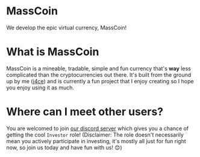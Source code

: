 # MassCoin
We develop the epic virtual currency, MassCoin!

# What is MassCoin
MassCoin is a mineable, tradable, simple and fun currency that's **way** less complicated than the cryptocurrencies out there. It's built from the ground up by me ([j4ce](https://github.com/j4cegh)) and is currently a fun project that I enjoy creating so I hope you enjoy using it as much.

# Where can I meet other users?
You are welcomed to join [our discord server](https://discord.gg/VbKSzg7rYd) which gives you a chance of getting the cool `Investor` role! (Disclaimer: The role doesn't necessarily mean you actively participate in investing, it's mostly all just for fun right now, so join us today and have fun with us! 😊)